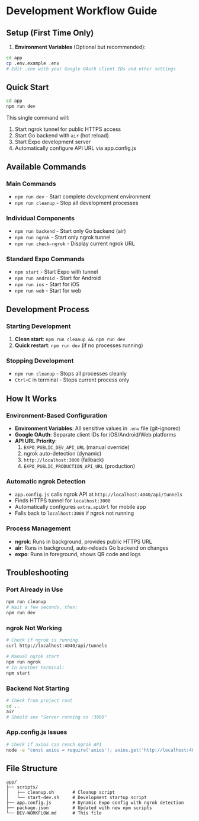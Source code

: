 # Development Workflow Guide

## Setup (First Time Only)

1. **Environment Variables** (Optional but recommended):
```bash
cd app
cp .env.example .env
# Edit .env with your Google OAuth client IDs and other settings
```

## Quick Start

```bash
cd app
npm run dev
```

This single command will:
1. Start ngrok tunnel for public HTTPS access
2. Start Go backend with `air` (hot reload)
3. Start Expo development server
4. Automatically configure API URL via app.config.js

## Available Commands

### Main Commands
- `npm run dev` - Start complete development environment
- `npm run cleanup` - Stop all development processes

### Individual Components  
- `npm run backend` - Start only Go backend (air)
- `npm run ngrok` - Start only ngrok tunnel
- `npm run check-ngrok` - Display current ngrok URL

### Standard Expo Commands
- `npm start` - Start Expo with tunnel
- `npm run android` - Start for Android
- `npm run ios` - Start for iOS  
- `npm run web` - Start for web

## Development Process

### Starting Development
1. **Clean start**: `npm run cleanup && npm run dev`
2. **Quick restart**: `npm run dev` (if no processes running)

### Stopping Development
- `npm run cleanup` - Stops all processes cleanly
- `Ctrl+C` in terminal - Stops current process only

## How It Works

### Environment-Based Configuration
- **Environment Variables**: All sensitive values in `.env` file (git-ignored)
- **Google OAuth**: Separate client IDs for iOS/Android/Web platforms
- **API URL Priority**:
  1. `EXPO_PUBLIC_DEV_API_URL` (manual override)
  2. ngrok auto-detection (dynamic)
  3. `http://localhost:3000` (fallback)
  4. `EXPO_PUBLIC_PRODUCTION_API_URL` (production)

### Automatic ngrok Detection
- `app.config.js` calls ngrok API at `http://localhost:4040/api/tunnels`
- Finds HTTPS tunnel for `localhost:3000`
- Automatically configures `extra.apiUrl` for mobile app
- Falls back to `localhost:3000` if ngrok not running

### Process Management
- **ngrok**: Runs in background, provides public HTTPS URL
- **air**: Runs in background, auto-reloads Go backend on changes
- **expo**: Runs in foreground, shows QR code and logs

## Troubleshooting

### Port Already in Use
```bash
npm run cleanup
# Wait a few seconds, then:
npm run dev
```

### ngrok Not Working
```bash
# Check if ngrok is running
curl http://localhost:4040/api/tunnels

# Manual ngrok start
npm run ngrok
# In another terminal:
npm start
```

### Backend Not Starting
```bash
# Check from project root
cd ..
air
# Should see "Server running on :3000"
```

### App.config.js Issues
```bash
# Check if axios can reach ngrok API
node -e "const axios = require('axios'); axios.get('http://localhost:4040/api/tunnels').then(r => console.log(r.data)).catch(e => console.log('Error:', e.message))"
```

## File Structure
```
app/
├── scripts/
│   ├── cleanup.sh       # Cleanup script
│   └── start-dev.sh     # Development startup script
├── app.config.js        # Dynamic Expo config with ngrok detection
├── package.json         # Updated with new npm scripts
└── DEV-WORKFLOW.md      # This file
```